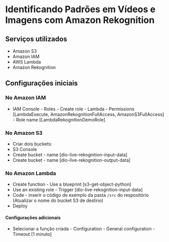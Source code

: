 # Identificando Padrões em Vídeos e Imagens com Amazon Rekognition


## Serviços utilizados
 - Amazon S3
 - Amazon IAM
 - AWS Lambda
 - Amazon Rekognition

## Configurações iniciais

### No Amazon IAM
 - IAM Console - Roles - Create role - Lambda - Permissions [LambdaExecute, AmazonRekognitionFullAccess, AmazonS3FullAccess] - Role name [LambdaRekognitionDemoRole]

### No Amazon S3
 - Criar dois buckets:
 - S3 Console
  - Create bucket - name [dio-live-rekognition-input-data]
  - Create bucket - name [dio-live-rekognition-output-data]

### No Amazon Lambda
 - Create function - Use a blueprint [s3-get-object-python]
 - Use an existing role - Trigger [dio-live-rekognition-input-data]
 - Code - inserir o código de exemplo da pasta ```/src``` do respositório (Atualizar o nome do bucket S3 de destino)
 - Deploy

#### Configurações adicionais
 - Selecionar a função criada - Configuration - General configuration - Timeout [1 minuto]
